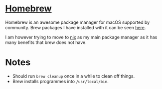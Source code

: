 # [Homebrew](https://brew.sh/)
Homebrew is an awesome package manager for macOS supported by community. Brew packages I have installed with it can be seen [here](https://gist.github.com/3fbe13ce427132d0297f411b62f49034).

I am however trying to move to [nix](nix.md) as my main package manager as it has many benefits that brew does not have.

# Notes
- Should run `brew cleanup` once in a while to clean off things.
- Brew installs programmes into `/usr/local/bin`.
